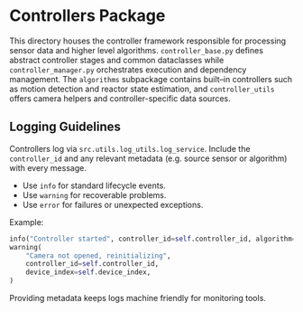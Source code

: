# Controllers Package

This directory houses the controller framework responsible for processing sensor data and higher level algorithms. `controller_base.py` defines abstract controller stages and common dataclasses while `controller_manager.py` orchestrates execution and dependency management. The `algorithms` subpackage contains built–in controllers such as motion detection and reactor state estimation, and `controller_utils` offers camera helpers and controller-specific data sources.

## Logging Guidelines

Controllers log via `src.utils.log_utils.log_service`. Include the
`controller_id` and any relevant metadata (e.g. source sensor or algorithm)
with every message.

- Use `info` for standard lifecycle events.
- Use `warning` for recoverable problems.
- Use `error` for failures or unexpected exceptions.

Example:

```python
info("Controller started", controller_id=self.controller_id, algorithm="MOG2")
warning(
    "Camera not opened, reinitializing",
    controller_id=self.controller_id,
    device_index=self.device_index,
)
```

Providing metadata keeps logs machine friendly for monitoring tools.
